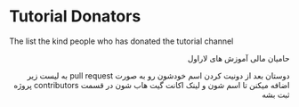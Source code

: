 # Tutorial Donators



The list the kind people who has donated the tutorial channel

<div lang="fa" dir="rtl">
 حامیان مالی
آموزش های لاراول


دوستان بعد از دونیت کردن اسم خودشون رو به صورت pull request به لیست زیر اضافه میکنن
تا اسم شون و لینک اکانت گیت هاب شون در قسمت contributors پروژه ثبت بشه 

</div>
